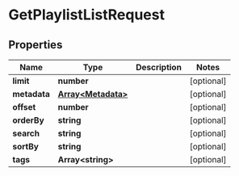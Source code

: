 
# GetPlaylistListRequest

## Properties

Name | Type | Description | Notes
------------ | ------------- | ------------- | -------------
**limit** | **number** |  |  [optional]
**metadata** | [**Array&lt;Metadata&gt;**](Metadata.md) |  |  [optional]
**offset** | **number** |  |  [optional]
**orderBy** | **string** |  |  [optional]
**search** | **string** |  |  [optional]
**sortBy** | **string** |  |  [optional]
**tags** | **Array&lt;string&gt;** |  |  [optional]



